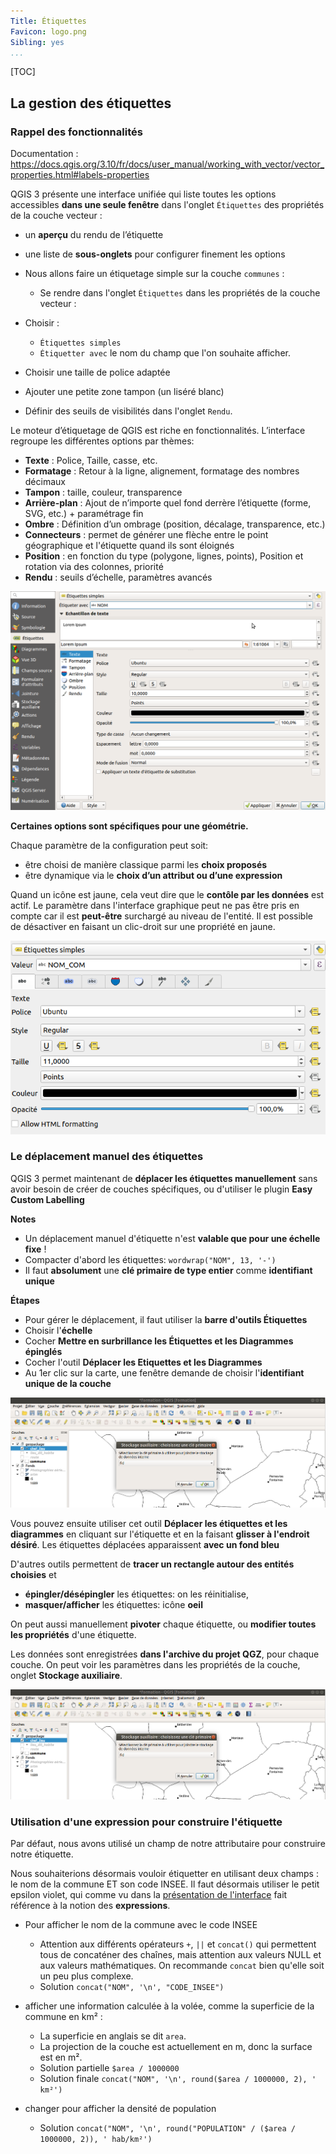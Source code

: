 ```yaml
---
Title: Étiquettes
Favicon: logo.png
Sibling: yes
...
```


[TOC]

## La gestion des étiquettes

### Rappel des fonctionnalités

Documentation : https://docs.qgis.org/3.10/fr/docs/user_manual/working_with_vector/vector_properties.html#labels-properties

QGIS 3 présente une interface unifiée qui liste toutes les options accessibles **dans une seule fenêtre** dans l'onglet 
`Étiquettes` des propriétés de la couche vecteur :

* un **aperçu** du rendu de l’étiquette
* une liste de **sous-onglets** pour configurer finement les options

* Nous allons faire un étiquetage simple sur la couche `communes` :
    * Se rendre dans l'onglet `Étiquettes` dans les propriétés de la couche vecteur : 

* Choisir : 
    * `Étiquettes simples`
    * `Étiquetter avec` le nom du champ que l'on souhaite afficher.

* Choisir une taille de police adaptée
* Ajouter une petite zone tampon (un liséré blanc)
* Définir des seuils de visibilités dans l'onglet `Rendu`.

Le moteur d’étiquetage de QGIS est riche en fonctionnalités. L’interface regroupe les différentes options par
thèmes:

* **Texte** : Police, Taille, casse, etc.
* **Formatage** : Retour à la ligne, alignement, formatage des nombres décimaux
* **Tampon** : taille, couleur, transparence
* **Arrière-plan** : Ajout de n’importe quel fond derrère l’étiquette (forme, SVG, etc.) + paramétrage fin
* **Ombre** : Définition d’un ombrage (position, décalage, transparence, etc.)
* **Connecteurs** : permet de générer une flèche entre le point géographique et l'étiquette quand ils sont éloignés
* **Position** : en fonction du type (polygone, lignes, points), Position et rotation via des colonnes, priorité
* **Rendu** : seuils d’échelle, paramètres avancés

![](media/12_parametres_etiquettes.png "Paramèters d'étiquettes")

**Certaines options sont spécifiques pour une géométrie.**

Chaque paramètre de la configuration peut soit:

* être choisi de manière classique parmi les **choix proposés**
* être dynamique via le **choix d’un attribut ou d’une expression**

Quand un icône est jaune, cela veut dire que le **contôle par les données** est actif. Le paramètre dans l'interface
graphique peut ne pas être pris en compte car il est **peut-être** surchargé au niveau de l'entité. Il est possible de
désactiver en faisant un clic-droit sur une propriété en jaune.

![](media/data_defined_labels.png)

### Le déplacement manuel des étiquettes

QGIS 3 permet maintenant de **déplacer les étiquettes manuellement** sans avoir besoin de créer de couches spécifiques, ou d'utiliser le plugin **Easy Custom Labelling**

**Notes** 

* Un déplacement manuel d'étiquette n'est **valable que pour une échelle fixe** !
* Compacter d'abord les étiquettes: `wordwrap("NOM", 13, '-')`
* Il faut **absolument** une **clé primaire de type entier** comme **identifiant unique**

**Étapes**

* Pour gérer le déplacement, il faut utiliser la **barre d'outils Étiquettes**
* Choisir l'**échelle**
* Cocher **Mettre en surbrillance les Étiquettes et les Diagrammes épinglés**
* Cocher l'outil **Déplacer les Etiquettes et les Diagrammes**
* Au 1er clic sur la carte, une fenêtre demande de choisir l'**identifiant unique de la couche**

![](media/13_barre_etiquette_et_stockage_auxiliaire.png "Etiquettes: barre et identifiant unique")

Vous pouvez ensuite utiliser cet outil **Déplacer les étiquettes et les diagrammes** en cliquant sur l'étiquette et en la faisant **glisser à l'endroit désiré**. Les étiquettes déplacées apparaissent **avec un fond bleu**

D'autres outils permettent de **tracer un rectangle autour des entités choisies** et

* **épingler/désépingler** les étiquettes: on les réinitialise,
* **masquer/afficher** les étiquettes: icône **oeil**

On peut aussi manuellement **pivoter** chaque étiquette, ou **modifier toutes les propriétés** d'une étiquette.

Les données sont enregistrées **dans l'archive du projet QGZ**, pour chaque couche. On peut voir les paramètres dans les propriétés de la couche, onglet **Stockage auxiliaire**.

![](media/13_barre_etiquette_et_stockage_auxiliaire.png "Stockage auxiliaire")

### Utilisation d'une expression pour construire l'étiquette

Par défaut, nous avons utilisé un champ de notre attributaire pour construire notre étiquette.

Nous souhaiterions désormais vouloir étiquetter en utilisant deux champs : le nom de la commune ET son code INSEE.
Il faut désormais utiliser le petit epsilon violet, qui comme vu dans la [présentation de l'interface](./01_interface.md)
fait référence à la notion des **expressions**.

* Pour afficher le nom de la commune avec le code INSEE
    * Attention aux différents opérateurs `+`, `||` et `concat()` qui permettent tous de concaténer des chaînes, mais
    attention aux valeurs NULL et aux valeurs mathématiques. On recommande `concat` bien qu'elle soit un peu plus complexe.
    * Solution `concat("NOM", '\n', "CODE_INSEE")`

* afficher une information calculée à la volée, comme la superficie de la commune en km² : 
    * La superficie en anglais se dit `area`.
    * La projection de la couche est actuellement en m, donc la surface est en m².
    * Solution partielle `$area / 1000000`
    * Solution finale `concat("NOM", '\n', round($area / 1000000, 2), ' km²')`

* changer pour afficher la densité de population
    * Solution `concat("NOM", '\n', round("POPULATION" / ($area / 1000000, 2)), ' hab/km²')`
    